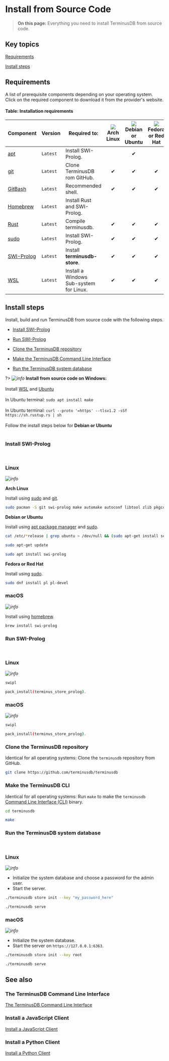 # Install from Source Code

> **On this page:** Everything you need to install TerminusDB from source code.

## Key topics

[Requirements](#requirements)

[Install steps](#install-steps)

## Requirements

A list of prerequisite components depending on your operating system. Click on the required component to download it from the provider's website.

#### Table: Installation requirements

<!--
| Component | Version | Required to | ![info](../../img/ico/terminusdb-icon-linux.svg)<br>Arch Linux | ![info](../../img/ico/terminusdb-icon-linux.png)<br>Debian or Ubuntu | ![info](../../img/ico/terminusdb-icon-linux.png)<br>Fedora or Red Hat | ![info](../../img/ico/terminusdb-icon-apple.png)<br>Mac&nbsp;&nbsp;OS<br><br> | ![info](../../img/ico/terminusdb-icon-windows.png)<br>Windows<br><br> |
-->

| Component | Version | Required to: | <img src="./../img/ico/terminusdb-icon-linux.svg"/><br>Arch Linux | <img src="./../img/ico/terminusdb-icon-linux.svg"/><br>Debian or Ubuntu | <img src="./../img/ico/terminusdb-icon-linux.svg"/><br>Fedora or Red Hat | <img src="./../img/ico/terminusdb-icon-apple.svg"/><br>macOS<br><br> | <img src="./../img/ico/terminusdb-icon-windows.svg"/><br>Windows<br><br> |
| - | - | - | :-: | :-: | :-: | :-: | :-: |
| [apt](https://pkgs.org/download/apt) | `Latest` | Install SWI-Prolog.                               |          | &#10004; |          |          | |
| [git](https://git-scm.com/downloads) | `Latest` | Clone TerminusDB rom GitHub.                      | &#10004; | &#10004; | &#10004; | &#10004; | | 
| [GitBash](https://git-scm.com/downloads) | `Latest` | Recommended shell.                            | &#10004; | &#10004; | &#10004; | &#10004; | &#10004; |
| [Homebrew](https://brew.sh/) | `Latest` | Install Rust and SWI-Prolog.                              |          |          |          | &#10004; | |
| [Rust](https://www.rust-lang.org/tools/install) | `Latest` | Compile terminusdb.                    | &#10004; | &#10004; | &#10004; | &#10004; | &#10004; |
| [sudo](https://www.sudo.ws/download.html) | `Latest` | Install SWI-Prolog.                          | &#10004; | &#10004; | &#10004; |          | |
| [SWI-Prolog](https://www.swi-prolog.org/download/stable) | `Latest` | Install **terminusdb-store**. | &#10004; | &#10004; | &#10004; | &#10004; | |
| [WSL](https://ubuntu.com/wsl) | `Latest` | Install a Windows Sub-system for Linux.                  | &#10004; | &#10004; | &#10004; | &#10004; | &#10004; | 

## Install steps

Install, build and run TerminusDB from source code with the following steps.  

- [Install SWI-Prolog](#install-swi-prolog)

- [Run SWI-Prolog](#run-swi-prolog)

- [Clone the TerminusDB repository](#clone-the-terminusdb-repository)

- [Make the TerminusDB Command Line Interface](#make-the-terminusdb-command-line-interface)

- [Run the TerminusDB system database](#run-the-terminusdb-system-database)

?> <i class="tdb-i">![info](../../img/ico/terminusdb-icon-windows.svg)</i> **Install from source code on Windows:**<br><br>Install [WSL](https://ubuntu.com/wsl) and [Ubuntu](https://ubuntu.com/#download)<br><br>In Ubuntu terminal: `sudo apt install make`<br><br>In Ubuntu terminal: `curl --proto '=https' --tlsv1.2 -sSf https://sh.rustup.rs | sh`<br><br>Follow the install steps below for **Debian or Ubuntu**<br><br>

### Install SWI-Prolog

<br>

<!-- tabs:start -->

### **Linux**

<i class="tdb-i">![info](../../img/ico/terminusdb-icon-linux.svg)</i>

**Arch Linux**

Install using [sudo](https://www.sudo.ws/download.html) and [git](https://git-scm.com/downloads).

```bash
sudo pacman -S git swi-prolog make automake autoconf libtool zlib pkgconf gcc
```

**Debian or Ubuntu**

Install using [apt package manager](https://pkgs.org/download/apt) and [sudo](https://www.sudo.ws/download.html).

```bash
cat /etc/*release | grep ubuntu > /dev/null && (sudo apt-get install software-properties-common; sudo apt-add-repository ppa:swi-prolog/stable)

sudo apt-get update

sudo apt install swi-prolog
```

**Fedora or Red Hat**

Install using [sudo](https://www.sudo.ws/download.html).

```bash
sudo dnf install pl pl-devel
```

### **macOS**

<i class="tdb-i">![info](../../img/ico/terminusdb-icon-apple.svg)</i>

Install using [homebrew](https://brew.sh/).

```bash
brew install swi-prolog
```

<!-- tabs:end -->

### Run SWI-Prolog

<br>

<!-- tabs:start -->

### **Linux**

<i class="tdb-i">![info](../../img/ico/terminusdb-icon-linux.svg)</i>

```bash
swipl

pack_install(terminus_store_prolog).
```

### **macOS**

<i class="tdb-i">![info](../../img/ico/terminusdb-icon-apple.svg)</i>

```bash
swipl

pack_install(terminus_store_prolog).
```
<!-- tabs:end -->

### Clone the TerminusDB repository

Identical for all operating systems: Clone the `terminusdb` repository from GitHub. 

```bash
git clone https://github.com/terminusdb/terminusdb
```

### Make the TerminusDB CLI

Identical for all operating systems: Run `make` to make the `terminusdb` [Command Line Interface (CLI)](reference/reference-cli) binary. 


```bash
cd terminusdb

make
```

### Run the TerminusDB system database

<br>

<!-- tabs:start -->

### **Linux**

<i class="tdb-i">![info](../../img/ico/terminusdb-icon-linux.svg)</i>

- Initialize the system database and choose a password for the admin user.
- Start the server.  

```bash
./terminusdb store init --key "my_password_here"

./terminusdb serve
```

### **macOS**

<i class="tdb-i">![info](../../img/ico/terminusdb-icon-apple.svg)</i>

- Initialize the system database.
- Start the server on `https://127.0.0.1:6363`.

```bash
./terminusdb store init --key root

./terminusdb serve
```

<!-- tabs:end -->

## See also

### The TerminusDB Command Line Interface

[The TerminusDB Command Line Interface](reference/reference-cli)

### Install a JavaScript Client

[Install a JavaScript Client](install/install-javascript-client)

### Install a Python Client

[Install a Python Client](install/install-python-client)
